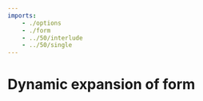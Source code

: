 ```yaml
---
imports:
    - ./options
    - ./form
    - ../50/interlude
    - ../50/single
---
```


# Dynamic expansion of form
